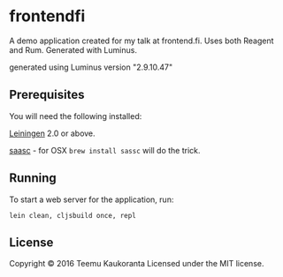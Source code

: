 # frontendfi

A demo application created for my talk at frontend.fi. Uses both Reagent and Rum. Generated with Luminus.

generated using Luminus version "2.9.10.47"

## Prerequisites

You will need the following installed:

[Leiningen][1] 2.0 or above.

[saasc][2] - for OSX ```brew install sassc``` will do the trick.

[1]: https://github.com/technomancy/leiningen
[2]: https://github.com/sass/sassc
## Running

To start a web server for the application, run:

    lein clean, cljsbuild once, repl

## License

Copyright © 2016 Teemu Kaukoranta
Licensed under the MIT license.
